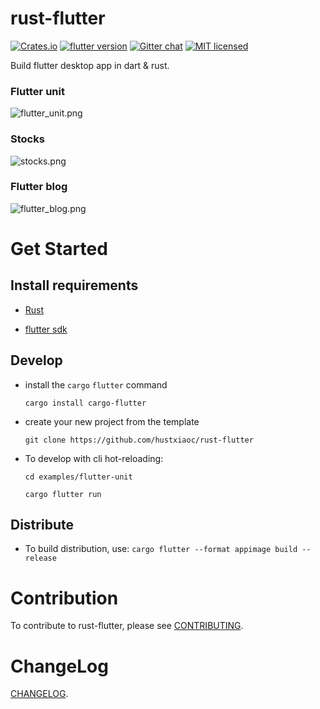 # rust-flutter

[![Crates.io][crates-badge]][crates-url]
[![flutter version][flutter-badge]][flutter-url]
[![Gitter chat][gitter-badge]][gitter-url]
[![MIT licensed][mit-badge]][mit-url]

Build flutter desktop app in dart & rust.

### Flutter unit
![flutter_unit.png](https://cdn.nlark.com/yuque/0/2020/png/200511/1596253473169-51151c31-3b55-4442-87a7-df50d189821a.png)

### Stocks
![stocks.png](https://cdn.nlark.com/yuque/0/2020/png/200511/1596271822355-4ff2da80-216e-424d-9552-4157b224c44e.png)

### Flutter blog
![flutter_blog.png](https://cdn.nlark.com/yuque/0/2020/png/200511/1596276644384-42506186-204a-48c8-b4c5-2a83ce1d4d30.png)

# Get Started

## Install requirements

- [Rust](https://www.rust-lang.org/tools/install)

- [flutter sdk](https://flutter.io)

## Develop
- install the `cargo` `flutter` command

    `cargo install cargo-flutter`

- create your new project from the template

    `git clone https://github.com/hustxiaoc/rust-flutter`

- To develop with cli hot-reloading:

    `cd examples/flutter-unit`

    `cargo flutter run`

## Distribute
- To build distribution, use:
    `cargo flutter --format appimage build --release`

# Contribution
To contribute to rust-flutter, please see [CONTRIBUTING](CONTRIBUTING.md).

# ChangeLog
[CHANGELOG](CHANGELOG.md).

[flutter-rs logo]: https://raw.githubusercontent.com/flutter-rs/flutter-rs/master/www/images/logo.svg
[flutter-badge]: https://img.shields.io/badge/flutter-v1.9.1-blueviolet.svg
[flutter-url]: https://flutter.dev/
[gitter-badge]: https://badges.gitter.im/flutter-rs/community.svg
[gitter-url]: https://gitter.im/flutter-rs/community?utm_source=badge&utm_medium=badge&utm_campaign=pr-badge&utm_content=badge
[crates-badge]: https://img.shields.io/crates/v/flutter-engine.svg
[crates-url]: https://crates.io/crates/flutter-engine
[mit-badge]: https://img.shields.io/badge/license-MIT-blue.svg
[mit-url]: LICENSE-MIT
[flutter-app-template]: https://user-images.githubusercontent.com/741807/72476798-5a99e280-37ee-11ea-9e08-b0175ae21ad6.png
[demo-ui]: https://raw.githubusercontent.com/flutter-rs/flutter-rs/master/www/images/demo_ui.png
